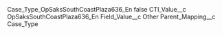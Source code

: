 <?xml version="1.0" encoding="UTF-8"?>
<CustomMetadata xmlns="http://soap.sforce.com/2006/04/metadata" xmlns:xsi="http://www.w3.org/2001/XMLSchema-instance" xmlns:xsd="http://www.w3.org/2001/XMLSchema">
    <label>Case_Type_OpSaksSouthCoastPlaza636_En</label>
    <protected>false</protected>
    <values>
        <field>CTI_Value__c</field>
        <value xsi:type="xsd:string">OpSaksSouthCoastPlaza636_En</value>
    </values>
    <values>
        <field>Field_Value__c</field>
        <value xsi:type="xsd:string">Other</value>
    </values>
    <values>
        <field>Parent_Mapping__c</field>
        <value xsi:type="xsd:string">Case_Type</value>
    </values>
</CustomMetadata>
